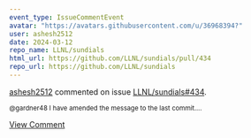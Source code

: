 ```yaml
---
event_type: IssueCommentEvent
avatar: "https://avatars.githubusercontent.com/u/36968394?"
user: ashesh2512
date: 2024-03-12
repo_name: LLNL/sundials
html_url: https://github.com/LLNL/sundials/pull/434
repo_url: https://github.com/LLNL/sundials
---
```


<a href='https://github.com/ashesh2512' target='_blank'>ashesh2512</a> commented on issue <a href='https://github.com/LLNL/sundials/pull/434' target='_blank'>LLNL/sundials#434</a>.

<small>@gardner48 I have amended the message to the last commit....</small>

<a href='https://github.com/LLNL/sundials/pull/434' target='_blank'>View Comment</a>